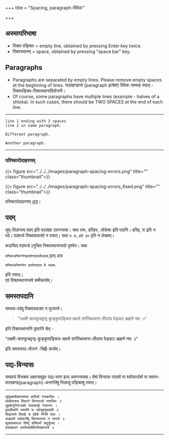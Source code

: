 +++
title = "Spacing, paragraph-विवेकः"

+++
## अस्मत्परिभाषा
- रिक्ता पङ्क्तिः = empty line, obtained by pressing Enter key twice.
- रिक्तस्थानम् = space, obtained by pressing "space bar" key.

## Paragraphs
- Paragraphs are separated by empty lines. Please remove empty spaces at the beginning of lines. पाठखण्डानां (paragraph इत्येषां) विवेकः सम्यक् स्यात् - रिक्तपङ्क्ति-रिक्तस्थानादियोजनैः।
- Of course, some paragraphs have multiple lines (example - halves of a shloka). In such cases, there should be TWO SPACES at the end of each line. 

__________________________
```
line 1 ending with 2 spaces  
line 2 in same paragraph.

Different paragraph.

Another paragraph.
```
__________________________
### परिष्कारोदाहरणम्
{{< figure src="../../../images/paragraph-spacing-errors.png" title="" class="thumbnail">}}

{{< figure src="../../../images/paragraph-spacing-errors_fixed.png" title="" class="thumbnail">}}

परिष्कारोदाहरणम् [अत्र](https://github.com/vishvAsa/vedAH/commit/a048b9f3e64af69f620b52b66efca4ba66935545)। 

## पदम्
सुप्-तिङन्तम् पदम् इति पदसंज्ञा ऽवगन्तव्या। यथा रामः, हरिहरः, लोकेशः इति पदानि। हरिह, रा  इति न पदे।
पदमध्ये रिक्तावकाशो न स्यात्। यथा `रा मः`, `हरि हरः` इति न लेख्यम्। 

कदाचित् पदमध्ये ऽनुचित रिक्तस्थानाभावो दृश्येत। यथा 

`मणिबन्धनिमग्नेनहस्तेनादायवैजलम्` इत्य् अत्र

`मणिबन्धनिमग्नेन हस्तेनादाय वै जलम्`

इति स्यात्।  
एवं रिक्तस्थानाभावे समीकार्यम्।

## समस्तपदानि
समस्त-पदेषु रिक्तावकाशा न युज्यन्ते। 

> "लक्ष्मी चारुकुचद्वन्द्व कुङ्कुमाङ्कित वक्षसे सर्गस्थित्यन्त लीलाय वेङ्कट ब्रह्मणे नमः ॥" 

इति रिक्तस्थानानि दृष्टानि चेत् -

"लक्ष्मी-चारुकुचद्वन्द्व-कुङ्कुमाङ्कित-वक्षसे सर्गस्थित्यन्त-लीलाय वेङ्कट-ब्रह्मणे नमः ॥"

इति समस्तपद-योजनं -चिह्नैः कार्यम्।

## पद्य-विन्यासः
समप्रायं विभक्ता अक्षरसमूहाः पद्य-भागा इत्य् अवगन्तव्यम्। तेषां विन्यासः पादशो वा श्लोकार्धशो वा समान-पाठखण्ड(paragraph)-अन्तर्गतेषु भिन्नासु पङ्क्तिषु स्यात्।

__________________________
```
सुमुखश्चैकदन्तश्च कपिलो गजकर्णकः ।    
लम्बोदरश्च विकटो विघ्नराजो गणाधिपः ॥  
धूम्रकेतुर्गणाध्यक्षो भालचन्द्रो गजाननः ।  
द्वादशैतानि नामानि यः पठेच्छृणुयादपि ॥  
विद्यारम्भे विवाहे च प्रवेशे निर्गमे तथा ।  
सङ्ग्रामे सर्वकार्येषु विघ्नस्तस्य न जायते ॥  
शुक्लाम्बरधरं विष्णुं शशिवर्णं चतुर्भुजम् ।  
प्रसन्नवदनं ध्यायेत्सर्वविघ्नोपशान्तये ॥  
```
__________________________
